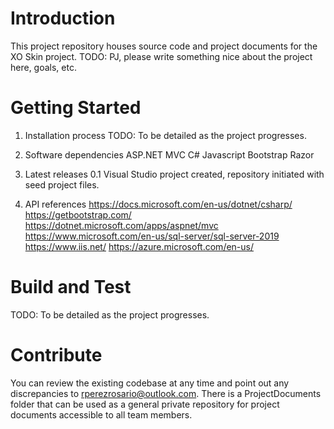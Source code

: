 # Introduction 
This project repository houses source code and project documents for the XO Skin project.
TODO: PJ, please write something nice about the project here, goals, etc.

# Getting Started
1.	Installation process
TODO: To be detailed as the project progresses.
2.	Software dependencies
ASP.NET MVC
C#
Javascript
Bootstrap
Razor
3.	Latest releases
0.1 Visual Studio project created, repository initiated with seed project files.

4.	API references
https://docs.microsoft.com/en-us/dotnet/csharp/
https://getbootstrap.com/
https://dotnet.microsoft.com/apps/aspnet/mvc
https://www.microsoft.com/en-us/sql-server/sql-server-2019
https://www.iis.net/
https://azure.microsoft.com/en-us/

# Build and Test
TODO: To be detailed as the project progresses. 

# Contribute
You can review the existing codebase at any time and point out any discrepancies to rperezrosario@outlook.com.
There is a ProjectDocuments folder that can be used as a general private repository for project documents accessible to all team members.